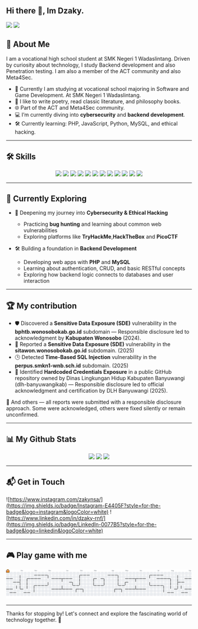 ## Hi there 👋, Im Dzaky.

<p>
  <img src="https://media4.giphy.com/media/v1.Y2lkPTc5MGI3NjExM3FwNGI0amV1bXlnZHhvMnlrZW1zNzJsZTR3d3VlYzMzMW5zeDMwYyZlcD12MV9pbnRlcm5hbF9naWZfYnlfaWQmY3Q9Zw/GRanCKIU5KoXSnVloU/giphy.gif" width="49%" />
  <img src="https://media.giphy.com/media/v1.Y2lkPTc5MGI3NjExemthNTV2OGZweGJqaTBxNjA5Y3BjMWxxOGdxaHMyOHZoMGt3c2FldCZlcD12MV9naWZzX3NlYXJjaCZjdD1n/B3FXO4TxHOYfUWjJms/giphy.gif" width="49%" />
</p>

## 🚀 About Me

I am a vocational high school student at SMK Negeri 1 Wadaslintang. Driven by curiosity about technology, I study Backend development and also Penetration testing. I am also a member of the ACT community and also Meta4Sec.

- 🔭 Currently I am studying at vocational school majoring in Software and Game Development. At SMK Negeri 1 Wadaslintang.
- 📝 I like to write poetry, read classic literature, and philosophy books.
- 🌐 Part of the ACT and Meta4Sec community.
- 💻 I’m currently diving into **cybersecurity** and **backend development**.
- 🛠️ Currently learning: PHP, JavaScript, Python, MySQL, and ethical hacking.

---

## 🛠️ Skills
<div align="center">
  <img src="https://img.shields.io/badge/burpsuite-FF6633?style=for-the-badge&logo=burpsuite&logoColor=white"/>
  <img src="https://img.shields.io/badge/metasploit-2596CD?style=for-the-badge&logo=metasploit&logoColor=white" />
  <img src="https://img.shields.io/badge/MySQL-005C84?style=for-the-badge&logo=mysql&logoColor=white" />
  <img src="https://img.shields.io/badge/VSCode-0078D4?style=for-the-badge&logo=visual%20studio%20code&logoColor=white" />
  <img src="https://img.shields.io/badge/HTML5-E34F26?style=for-the-badge&logo=html5&logoColor=white" />
  <img src="https://img.shields.io/badge/PHP-777BB4?style=for-the-badge&logo=php&logoColor=white" />
  <img src="https://img.shields.io/badge/Python-FFD43B?style=for-the-badge&logo=python&logoColor=blue" />
  <img src="https://img.shields.io/badge/Kali_Linux-557C94?style=for-the-badge&logo=kali-linux&logoColor=white" />
  <img src="https://img.shields.io/badge/Ubuntu-E95420?style=for-the-badge&logo=ubuntu&logoColor=white" />
  <img src="https://img.shields.io/badge/Windows-0078D6?style=for-the-badge&logo=windows&logoColor=white" />
  <img src="https://img.shields.io/badge/TryHackMe-212C42?style=for-the-badge&logo=TryHackMe&logoColor=white" />
  <img src="https://img.shields.io/badge/Wireshark-1679A7?style=for-the-badge&logo=Wireshark&logoColor=white" />
</div>

---

## 🌱 Currently Exploring

- 🔐 Deepening my journey into **Cybersecurity & Ethical Hacking**  
  - Practicing **bug hunting** and learning about common web vulnerabilities    
  - Exploring platforms like **TryHackMe**,**HackTheBox** and **PicoCTF**

- 🛠️ Building a foundation in **Backend Development**  
  - Developing web apps with **PHP** and **MySQL**  
  - Learning about authentication, CRUD, and basic RESTful concepts  
  - Exploring how backend logic connects to databases and user interaction

---

 ## 🏆 My contribution 
- 🛡️ Discovered a **Sensitive Data Exposure (SDE)** vulnerability in the **bphtb.wonosobokab.go.id** subdomain — Responsible disclosure led to acknowledgment by **Kabupaten Wonosobo** (2024).
- 📄 Reported a **Sensitive Data Exposure (SDE)** vulnerability in the **sitawon.wonosobokab.go.id** subdomain. (2025)
- 🕒 Detected **Time-Based SQL Injection** vulnerability in the **perpus.smkn1-wnb.sch.id** subdomain. (2025)
- 🔑 Identified **Hardcoded Credentials Exposure** in a public GitHub repository owned by Dinas Lingkungan Hidup Kabupaten Banyuwangi (dlh-banyuwangikab) — Responsible disclosure led to official acknowledgment and certification by DLH Banyuwangi (2025).

📝 And others — all reports were submitted with a responsible disclosure approach. Some were acknowledged, others were fixed silently or remain unconfirmed.

---

## 📊 My Github Stats
<div align="center">
  <img src="https://github-readme-stats.vercel.app/api?username=KyzaaDev&hide=contribs,prs&show_icons=true&theme=omni" height="150"/>
  <img src="https://nirzak-streak-stats.vercel.app/?user=KyzaaDev&theme=omni&hide_border=false" height="150"/>
  <img src="https://github-readme-stats.vercel.app/api/top-langs/?username=KyzaaDev&theme=omni&hide_border=false&include_all_commits=false&count_private=false&layout=compact" height="150"/>
</div>

---

## 📬 Get in Touch
![https://www.instagram.com/zakynsa/](https://img.shields.io/badge/Instagram-E4405F?style=for-the-badge&logo=instagram&logoColor=white) ![https://www.linkedin.com/in/dzaky-rnf/](https://img.shields.io/badge/LinkedIn-0077B5?style=for-the-badge&logo=linkedin&logoColor=white)

---

## 🎮 Play game with me
<picture>
  <source media="(prefers-color-scheme: dark)" srcset="https://raw.githubusercontent.com/KyzaaDev/KyzaaDev/output/pacman-contribution-graph-dark.svg">
  <source media="(prefers-color-scheme: light)" srcset="https://raw.githubusercontent.com/KyzaaDev/KyzaaDev/output/pacman-contribution-graph.svg">
  <img alt="pacman contribution graph" src="https://raw.githubusercontent.com/KyzaaDev/KyzaaDev/output/pacman-contribution-graph.svg">
</picture>

---

Thanks for stopping by! Let's connect and explore the fascinating world of technology together. 🚀

